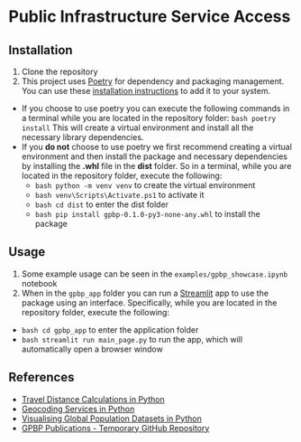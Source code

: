 # Public Infrastructure Service Access

## Installation
1. Clone the repository
2. This project uses [Poetry](https://python-poetry.org/) for dependency and packaging management. You can use these [installation instructions](https://python-poetry.org/docs/#installation) to add it to your system.
  - If you choose to use poetry you can execute the following commands in a terminal while you are located in the repository folder:
  ```bash poetry install```
  This will create a virtual environment and install all the necessary library dependencies.
  - If you **do not** choose to use poetry we first recommend creating a virtual environment and
  then install the package and necessary dependencies by installing the **.whl** file in the **dist** folder. So in a terminal, while you are located in the repository folder, execute the following:
    - ```bash python -m venv venv``` to create the virtual environment
    - ```bash venv\Scripts\Activate.ps1``` to activate it
    - ```bash cd dist``` to enter the dist folder
    - ```bash pip install gpbp-0.1.0-py3-none-any.whl``` to install the package

## Usage
1. Some example usage can be seen in the ```examples/gpbp_showcase.ipynb``` notebook
2. When in the ```gpbp_app``` folder you can run a [Streamlit](https://streamlit.io/) app to use
the package using an interface. Specifically, while you are located in the repository folder, execute the following:
  - ```bash cd gpbp_app``` to enter the application folder
  - ```bash streamlit run main_page.py``` to run the app, which will automatically open a browser window

## References
- [Travel Distance Calculations in Python](https://pythoncharmers.com/blog/travel-distance-python-with-geopandas-folium-alphashape-osmnx-buffer.html)
- [Geocoding Services in Python](https://towardsdatascience.com/comparison-of-geocoding-services-applied-to-stroke-care-facilities-in-vietnam-with-python-ff0ba753a590)
- [Visualising Global Population Datasets in Python](https://towardsdatascience.com/visualising-global-population-datasets-with-python-c87bcfc8c6a6)
- [GPBP Publications - Temporary GitHub Repository](https://github.com/Analytics-for-a-Better-World/GPBP_Analytics_Tools)

